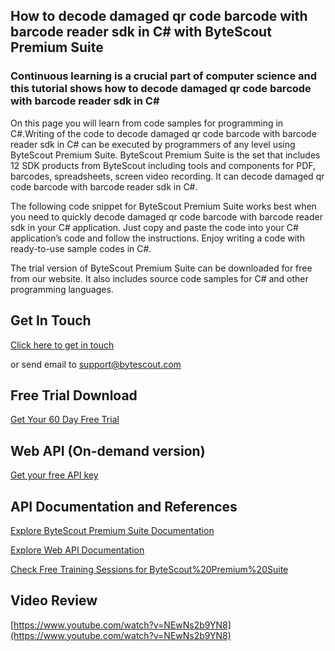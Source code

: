 ## How to decode damaged qr code barcode with barcode reader sdk in C# with ByteScout Premium Suite

### Continuous learning is a crucial part of computer science and this tutorial shows how to decode damaged qr code barcode with barcode reader sdk in C#

On this page you will learn from code samples for programming in C#.Writing of the code to decode damaged qr code barcode with barcode reader sdk in C# can be executed by programmers of any level using ByteScout Premium Suite. ByteScout Premium Suite is the set that includes 12 SDK products from ByteScout including tools and components for PDF, barcodes, spreadsheets, screen video recording. It can decode damaged qr code barcode with barcode reader sdk in C#.

The following code snippet for ByteScout Premium Suite works best when you need to quickly decode damaged qr code barcode with barcode reader sdk in your C# application. Just copy and paste the code into your C# application’s code and follow the instructions. Enjoy writing a code with ready-to-use sample codes in C#.

The trial version of ByteScout Premium Suite can be downloaded for free from our website. It also includes source code samples for C# and other programming languages.

## Get In Touch

[Click here to get in touch](https://bytescout.zendesk.com/hc/en-us/requests/new?subject=ByteScout%20Premium%20Suite%20Question)

or send email to [support@bytescout.com](mailto:support@bytescout.com?subject=ByteScout%20Premium%20Suite%20Question) 

## Free Trial Download

[Get Your 60 Day Free Trial](https://bytescout.com/download/web-installer?utm_source=github-readme)

## Web API (On-demand version)

[Get your free API key](https://pdf.co/documentation/api?utm_source=github-readme)

## API Documentation and References

[Explore ByteScout Premium Suite Documentation](https://bytescout.com/documentation/index.html?utm_source=github-readme)

[Explore Web API Documentation](https://pdf.co/documentation/api?utm_source=github-readme)

[Check Free Training Sessions for ByteScout%20Premium%20Suite](https://academy.bytescout.com/)

## Video Review

[https://www.youtube.com/watch?v=NEwNs2b9YN8](https://www.youtube.com/watch?v=NEwNs2b9YN8)